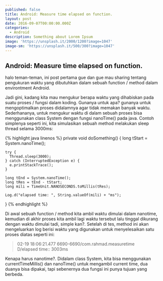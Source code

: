 ```yaml
---
published: false
title: Android: Measure time elapsed on function.
layout: post
date: 2016-09-07T00:00:00.000Z
categories:
  - Android
description: Something about Lorem Ipsum
image: 'https://unsplash.it/2000/1200?image=1047'
image-sm: 'https://unsplash.it/500/300?image=1047'
---
```

## Android: Measure time elapsed on function.
halo teman-teman, ini post pertama gue dan gue mau sharing tentang pengukuran waktu yang dibutuhkan dalam sebuah function / method dalam environtment Android.

Jadi gini, kadang kita mau mengukur berapa waktu yang dihabiskan pada suatu proses / fungsi dalam koding. Gunanya untuk apa? gunanya untuk mengoptimalkan proses didalamnya agar tidak memakan banyak waktu. Sederhananya, untuk mengukur waktu di dalam sebuah proses bisa menggunakan class System dengan fungsi nanoTime() pada java. Contoh simplenya seperti ini, kita simulasikan sebuah method melakukan sleep thread selama 3000ms: 

{% highlight java linenos %}
private void doSomething() {
    long tStart = System.nanoTime();

    try {
      Thread.sleep(3000);
    } catch (InterruptedException e) {
      e.printStackTrace();
    }

    long tEnd = System.nanoTime();
    long tRes = tEnd - tStart;
    long mili = TimeUnit.NANOSECONDS.toMillis(tRes);

    Log.d("elapsed time: ", String.valueOf(mili) + "ms");
  }
{% endhighlight %}

Di awal sebuah function / method kita ambil waktu dimulai dalam nanotime, kemudian di akhir proses kita ambil lagi waktu tersebut lalu tinggal dikurang dengan waktu dimulai tadi, simple kan?.
Setelah di tes, method ini akan mengeluarkan log berisi waktu yang digunakan untuk menyelesaikan satu proses diatas seperti ini:
>02-19 18:06:21.477 6690-6690/com.rahmad.measuretime D/elapsed time:: 3003ms

Kenapa harus nanotime?. Didalam class System, kita bisa menggunakan currentTimeMillis() dan nanoTime() untuk mengambil current time, dua duanya bisa dipakai, tapi sebenernya dua fungsi ini punya tujuan yang berbeda. 
